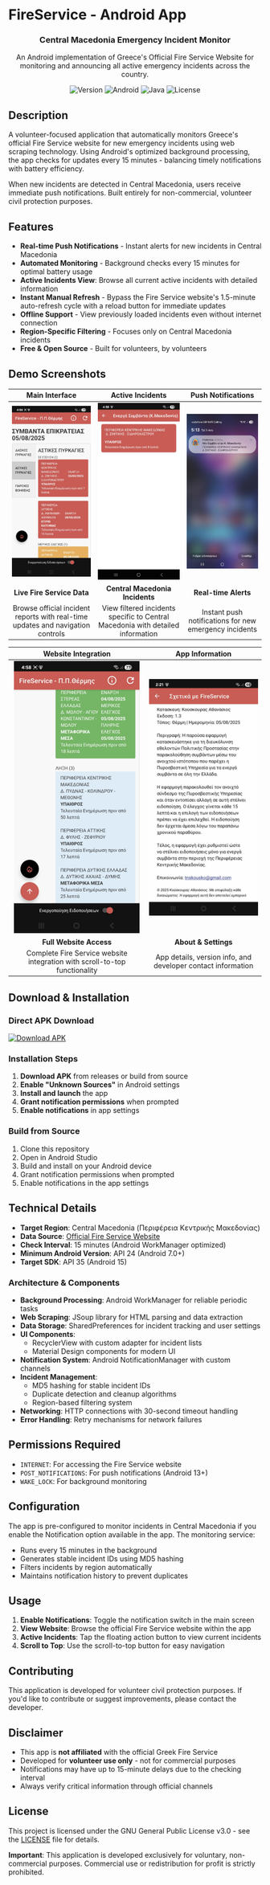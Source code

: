 # FireService - Android App

<div align="center">
  <h3>Central Macedonia Emergency Incident Monitor</h3>
  <p>An Android implementation of Greece's Official Fire Service Website for monitoring and announcing all active emergency incidents across the country.</p>
  
  ![Version](https://img.shields.io/badge/version-1.3-blue?style=for-the-badge)
  ![Android](https://img.shields.io/badge/Android-3DDC84?style=for-the-badge&logo=android&logoColor=white)
  ![Java](https://img.shields.io/badge/java-%23ED8B00.svg?style=for-the-badge&logo=openjdk&logoColor=white)
  ![License](https://img.shields.io/badge/license-GPL--3.0-green?style=for-the-badge)
</div>

## Description

A volunteer-focused application that automatically monitors Greece's official Fire Service website for new emergency incidents using web scraping technology. Using Android's optimized background processing, the app checks for updates every 15 minutes - balancing timely notifications with battery efficiency.

When new incidents are detected in Central Macedonia, users receive immediate push notifications. Built entirely for non-commercial, volunteer civil protection purposes.

## Features

- **Real-time Push Notifications** - Instant alerts for new incidents in Central Macedonia
- **Automated Monitoring** - Background checks every 15 minutes for optimal battery usage
- **Active Incidents View**: Browse all current active incidents with detailed information
- **Instant Manual Refresh** - Bypass the Fire Service website's 1.5-minute auto-refresh cycle with a reload button for immediate updates
- **Offline Support** - View previously loaded incidents even without internet connection
- **Region-Specific Filtering** - Focuses only on Central Macedonia incidents
- **Free & Open Source** - Built for volunteers, by volunteers

## Demo Screenshots

<div align="center">

| Main Interface | Active Incidents | Push Notifications |
|:---:|:---:|:---:|
| <img src="screenshots/main_screen.jfif" alt="Main Screen" width="250"/> | <img src="screenshots/active_incidents.jfif" alt="Active Incidents" width="250"/> | <img src="screenshots/notification.jfif" alt="Push Notification" width="250"/> |
| **Live Fire Service Data** | **Central Macedonia Incidents** | **Real-time Alerts** |
| Browse official incident reports with real-time updates and navigation controls | View filtered incidents specific to Central Macedonia with detailed information | Instant push notifications for new emergency incidents |

</div>

<div align="center">

| Website Integration | App Information |
|:---:|:---:|
| <img src="screenshots/scroll_button.jfif" alt="Website View" width="250"/> | <img src="screenshots/about.jfif" alt="App Info" width="250"/> |
| **Full Website Access** | **About & Settings** |
| Complete Fire Service website integration with scroll-to-top functionality | App details, version info, and developer contact information |

</div>

## Download & Installation

### Direct APK Download
[![Download APK](https://img.shields.io/badge/Download-APK-green?style=for-the-badge&logo=android)](https://github.com/yourusername/FireService/releases/latest)

### Installation Steps
1. **Download APK** from releases or build from source
2. **Enable "Unknown Sources"** in Android settings  
3. **Install and launch** the app
4. **Grant notification permissions** when prompted
5. **Enable notifications** in app settings

### Build from Source
1. Clone this repository
2. Open in Android Studio
3. Build and install on your Android device
4. Grant notification permissions when prompted
5. Enable notifications in the app settings

## Technical Details

- **Target Region**: Central Macedonia (Περιφέρεια Κεντρικής Μακεδονίας)
- **Data Source**: [Official Fire Service Website](https://museum.fireservice.gr/symvanta/)
- **Check Interval**: 15 minutes (Android WorkManager optimized)
- **Minimum Android Version**: API 24 (Android 7.0+)
- **Target SDK**: API 35 (Android 15)

### Architecture & Components

- **Background Processing**: Android WorkManager for reliable periodic tasks
- **Web Scraping**: JSoup library for HTML parsing and data extraction
- **Data Storage**: SharedPreferences for incident tracking and user settings
- **UI Components**: 
  - RecyclerView with custom adapter for incident lists
  - Material Design components for modern UI
- **Notification System**: Android NotificationManager with custom channels
- **Incident Management**: 
  - MD5 hashing for stable incident IDs
  - Duplicate detection and cleanup algorithms
  - Region-based filtering system
- **Networking**: HTTP connections with 30-second timeout handling
- **Error Handling**: Retry mechanisms for network failures

## Permissions Required

- `INTERNET`: For accessing the Fire Service website
- `POST_NOTIFICATIONS`: For push notifications (Android 13+)
- `WAKE_LOCK`: For background monitoring

## Configuration

The app is pre-configured to monitor incidents in Central Macedonia if you enable the Notification option available in the app. The monitoring service:
- Runs every 15 minutes in the background
- Generates stable incident IDs using MD5 hashing
- Filters incidents by region automatically
- Maintains notification history to prevent duplicates

## Usage

1. **Enable Notifications**: Toggle the notification switch in the main screen
2. **View Website**: Browse the official Fire Service website within the app
3. **Active Incidents**: Tap the floating action button to view current incidents
4. **Scroll to Top**: Use the scroll-to-top button for easy navigation

## Contributing

This application is developed for volunteer civil protection purposes. If you'd like to contribute or suggest improvements, please contact the developer.

## Disclaimer

- This app is **not affiliated** with the official Greek Fire Service
- Developed for **volunteer use only** - not for commercial purposes
- Notifications may have up to 15-minute delays due to the checking interval
- Always verify critical information through official channels

## License

This project is licensed under the GNU General Public License v3.0 - see the [LICENSE](LICENSE) file for details.

**Important**: This application is developed exclusively for voluntary, non-commercial purposes. Commercial use or redistribution for profit is strictly prohibited.
